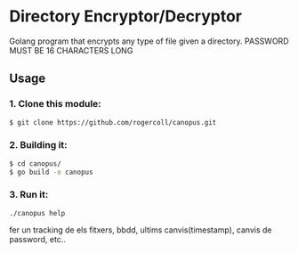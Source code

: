 # Directory Encryptor/Decryptor
Golang program that encrypts any type of file given a directory. 
PASSWORD MUST BE 16 CHARACTERS LONG

## Usage
### 1. Clone this module:
```sh
$ git clone https://github.com/rogercoll/canopus.git
```
### 2. Building it:
```sh
$ cd canopus/
$ go build -o canopus
```
### 3. Run it:
```golang
./canopus help
```


fer un tracking de els fitxers, bbdd, ultims canvis(timestamp), canvis de password, etc..
